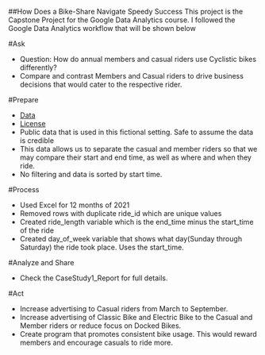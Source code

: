 ##How Does a Bike-Share Navigate Speedy Success
This project is the Capstone Project for the Google Data Analytics course. I followed the Google Data Analytics workflow that will be shown below

#Ask
- Question: How do annual members and casual riders use Cyclistic bikes differently?
- Compare and contrast Members and Casual riders to drive business decisions that would cater to the respective rider.

#Prepare
- [Data](https://divvy-tripdata.s3.amazonaws.com/index.html)
- [License](https://ride.divvybikes.com/data-license-agreement)
- Public data that is used in this fictional setting. Safe to assume the data is credible
- This data allows us to separate the casual and member riders so that we may compare their start and end time, as well as where and when they ride. 
- No filtering and data is sorted by start time. 

#Process
- Used Excel for 12 months of 2021
- Removed rows with duplicate ride_id which are unique values
- Created ride_length variable which is the end_time minus the start_time of the ride
- Created day_of_week variable that shows what day(Sunday through Saturday) the ride took place. Uses the start_time.

#Analyze and Share
- Check the CaseStudy1_Report for full details.

#Act
- Increase advertising to Casual riders from March to September.
- Increase advertising of Classic Bike and Electric Bike to the Casual and Member riders or reduce focus on Docked Bikes.
- Create program that promotes consistent bike usage. This would reward members and encourage casuals to ride more. 
